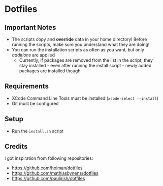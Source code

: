 # Dotfiles

## Important Notes

- The scripts copy and **override** data in your home directory! Before running the scripts, make sure you understand what they are doing!
- You can run the installation scripts as often as you want, but only _additions_ are applied 
    - Currently, if packages are removed from the list in the script, they stay installed - even after running the install script - newly added packages are installed though

## Requirements

- XCode Command Line Tools must be installed (`xcode-select --install`) 
- Git must be configured

## Setup

- Run the `install.sh` script

## Credits

I got inspiration from following repositories:

- https://github.com/holman/dotfiles 
- https://github.com/mathiasbynens/dotfiles 
- https://github.com/paulirish/dotfiles
